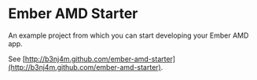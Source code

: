 Ember AMD Starter
=================

An example project from which you can start developing your Ember AMD app.

See [http://b3nj4m.github.com/ember-amd-starter](http://b3nj4m.github.com/ember-amd-starter).
